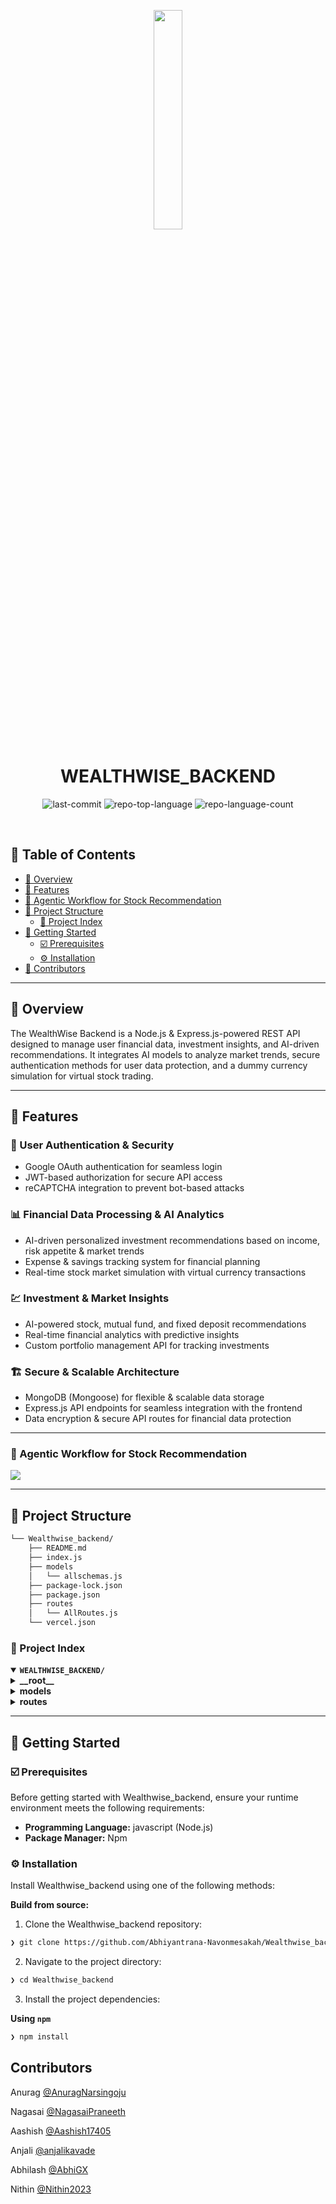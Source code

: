 <p align="center">
    <img src="https://github.com/user-attachments/assets/936e0ad8-e308-4f0e-ae6d-5ac23a321e9f" align="center" width="30%">
</p>
<p align="center"><h1 align="center">WEALTHWISE_BACKEND</h1></p>
<p align="center">
	<img src="https://img.shields.io/github/last-commit/Abhiyantrana-Navonmesakah/Wealthwise_backend?style=default&logo=git&logoColor=white&color=0080ff" alt="last-commit">
	<img src="https://img.shields.io/github/languages/top/Abhiyantrana-Navonmesakah/Wealthwise_backend?style=default&color=0080ff" alt="repo-top-language">
	<img src="https://img.shields.io/github/languages/count/Abhiyantrana-Navonmesakah/Wealthwise_backend?style=default&color=0080ff" alt="repo-language-count">
</p>
<p align="center"><!-- default option, no dependency badges. -->
</p>
<p align="center">
	<!-- default option, no dependency badges. -->
</p>
<br>

## 🔗 Table of Contents

- [📍 Overview](#-overview)
- [👾 Features](#-features)
- [🤖 Agentic Workflow for Stock Recommendation](#-agentic-workflow-for-stock-recommendation)
- [📁 Project Structure](#-project-structure)
  - [📂 Project Index](#-project-index)
- [🚀 Getting Started](#-getting-started)
  - [☑️ Prerequisites](#-prerequisites)
  - [⚙️ Installation](#-installation)
- [🙌 Contributors](#-contributors)

---

## 📍 Overview

The WealthWise Backend is a Node.js & Express.js-powered REST API designed to manage user financial data, investment insights, and AI-driven recommendations. It integrates AI models to analyze market trends, secure authentication methods for user data protection, and a dummy currency simulation for virtual stock trading.

---

## 👾 Features

### 🔐 User Authentication & Security

- Google OAuth authentication for seamless login
- JWT-based authorization for secure API access
- reCAPTCHA integration to prevent bot-based attacks

### 📊 Financial Data Processing & AI Analytics

- AI-driven personalized investment recommendations based on income, risk appetite & market trends
- Expense & savings tracking system for financial planning
- Real-time stock market simulation with virtual currency transactions

### 💹 Investment & Market Insights

- AI-powered stock, mutual fund, and fixed deposit recommendations
- Real-time financial analytics with predictive insights
- Custom portfolio management API for tracking investments

### 🏗️ Secure & Scalable Architecture

- MongoDB (Mongoose) for flexible & scalable data storage
- Express.js API endpoints for seamless integration with the frontend
- Data encryption & secure API routes for financial data protection

---
### 🤖 Agentic Workflow for Stock Recommendation
<img src="https://github.com/user-attachments/assets/2edea25c-f727-4d8c-8ed4-f62ca12acee6" align="center"/>

---

## 📁 Project Structure

```sh
└── Wealthwise_backend/
    ├── README.md
    ├── index.js
    ├── models
    │   └── allschemas.js
    ├── package-lock.json
    ├── package.json
    ├── routes
    │   └── AllRoutes.js
    └── vercel.json
```

### 📂 Project Index

<details open>
	<summary><b><code>WEALTHWISE_BACKEND/</code></b></summary>
	<details> <!-- __root__ Submodule -->
		<summary><b>__root__</b></summary>
		<blockquote>
			<table>
			<tr>
				<td><b><a href='https://github.com/Abhiyantrana-Navonmesakah/Wealthwise_backend/blob/master/package-lock.json'>package-lock.json</a></b></td>
				<td><code>Locks dependency versions for consistent installations</code></td>
			</tr>
			<tr>
				<td><b><a href='https://github.com/Abhiyantrana-Navonmesakah/Wealthwise_backend/blob/master/vercel.json'>vercel.json</a></b></td>
				<td><code>Configuration file for Vercel deployment settings</code></td>
			</tr>
			<tr>
				<td><b><a href='https://github.com/Abhiyantrana-Navonmesakah/Wealthwise_backend/blob/master/index.js'>index.js</a></b></td>
				<td><code>Main application entry point and server configuration</code></td>
			</tr>
			<tr>
				<td><b><a href='https://github.com/Abhiyantrana-Navonmesakah/Wealthwise_backend/blob/master/package.json'>package.json</a></b></td>
				<td><code>Project metadata and dependency management</code></td>
			</tr>
			</table>
		</blockquote>
	</details>
	<details> <!-- models Submodule -->
		<summary><b>models</b></summary>
		<blockquote>
			<table>
			<tr>
				<td><b><a href='https://github.com/Abhiyantrana-Navonmesakah/Wealthwise_backend/blob/master/models/allschemas.js'>allschemas.js</a></b></td>
				<td><code>MongoDB schemas for data models</code></td>
			</tr>
			</table>
		</blockquote>
	</details>
	<details> <!-- routes Submodule -->
		<summary><b>routes</b></summary>
		<blockquote>
			<table>
			<tr>
				<td><b><a href='https://github.com/Abhiyantrana-Navonmesakah/Wealthwise_backend/blob/master/routes/AllRoutes.js'>AllRoutes.js</a></b></td>
				<td><code>API route definitions and handlers</code></td>
			</tr>
			</table>
		</blockquote>
	</details>
</details>

---

## 🚀 Getting Started

### ☑️ Prerequisites

Before getting started with Wealthwise_backend, ensure your runtime environment meets the following requirements:

- **Programming Language:** javascript (Node.js)
- **Package Manager:** Npm

### ⚙️ Installation

Install Wealthwise_backend using one of the following methods:

**Build from source:**

1. Clone the Wealthwise_backend repository:

```sh
❯ git clone https://github.com/Abhiyantrana-Navonmesakah/Wealthwise_backend
```

2. Navigate to the project directory:

```sh
❯ cd Wealthwise_backend
```

3. Install the project dependencies:

**Using `npm`**

```sh
❯ npm install
```

## Contributors

Anurag [@AnuragNarsingoju](https://github.com/AnuragNarsingoju)

Nagasai [@NagasaiPraneeth](https://github.com/NagasaiPraneeth)

Aashish [@Aashish17405](https://github.com/Aashish17405)

Anjali [@anjalikavade](https://github.com/anjalikavade)

Abhilash [@AbhiGX](https://github.com/Abhi-GX)

Nithin [@Nithin2023](https://github.com/Nithin2023-creator)

